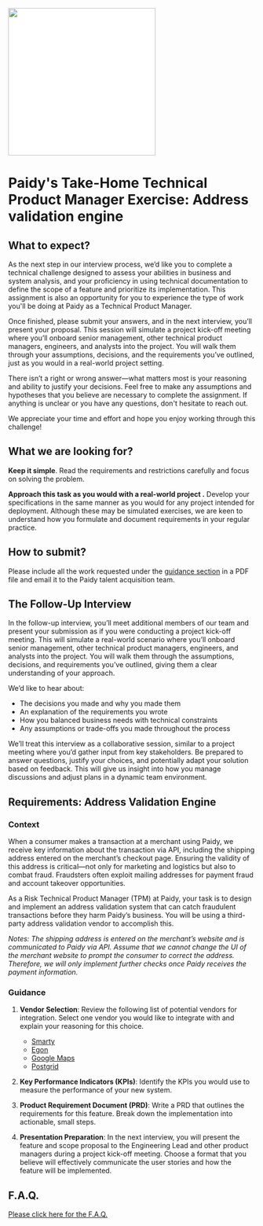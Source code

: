 <img src="/paidy.png?raw=true" width=300 style="background-color:white;">

# Paidy's Take-Home Technical Product Manager Exercise: Address validation engine

## What to expect?
As the next step in our interview process, we’d like you to complete a technical challenge designed to assess your abilities in business and system analysis, and your proficiency in using technical documentation to define the scope of a feature and prioritize its implementation. This assignment is also an opportunity for you to experience the type of work you'll be doing at Paidy as a Technical Product Manager.

Once finished, please submit your answers, and in the next interview, you’ll present your proposal. This session will simulate a project kick-off meeting where you’ll onboard senior management, other technical product managers, engineers, and analysts into the project. You will walk them through your assumptions, decisions, and the requirements you’ve outlined, just as you would in a real-world project setting.

There isn’t a right or wrong answer—what matters most is your reasoning and ability to justify your decisions. Feel free to make any assumptions and hypotheses that you believe are necessary to complete the assignment. If anything is unclear or you have any questions, don't hesitate to reach out.

We appreciate your time and effort and hope you enjoy working through this challenge!

## What we are looking for?
**Keep it simple**. Read the requirements and restrictions carefully and focus on solving the problem.

**Approach this task as you would with a real-world project .** Develop your specifications in the same manner as you would for any project intended for deployment. Although these may be simulated exercises, we are keen to understand how you formulate and document requirements in your regular practice.

## How to submit?
Please include all the work requested under the [guidance section](./AddressValidation.md#guidance) in a PDF file and email it to the Paidy talent acquisition team.

## The Follow-Up Interview

In the follow-up interview, you’ll meet additional members of our team and present your submission as if you were conducting a project kick-off meeting. This will simulate a real-world scenario where you’ll onboard senior management, other technical product managers, engineers, and analysts into the project. You will walk them through the assumptions, decisions, and requirements you’ve outlined, giving them a clear understanding of your approach.

We’d like to hear about:
- The decisions you made and why you made them
- An explanation of the requirements you wrote
- How you balanced business needs with technical constraints
- Any assumptions or trade-offs you made throughout the process

We’ll treat this interview as a collaborative session, similar to a project meeting where you’d gather input from key stakeholders. Be prepared to answer questions, justify your choices, and potentially adapt your solution based on feedback. This will give us insight into how you manage discussions and adjust plans in a dynamic team environment.

## Requirements: Address Validation Engine

### Context

When a consumer makes a transaction at a merchant using Paidy, we receive key information about the transaction via API, including the shipping address entered on the merchant’s checkout page. Ensuring the validity of this address is critical—not only for marketing and logistics but also to combat fraud. Fraudsters often exploit mailing addresses for payment fraud and account takeover opportunities.

As a Risk Technical Product Manager (TPM) at Paidy, your task is to design and implement an address validation system that can catch fraudulent transactions before they harm Paidy’s business. You will be using a third-party address validation vendor to accomplish this.

_Notes: The shipping address is entered on the merchant’s website and is communicated to Paidy via API. Assume that we cannot change the UI of the merchant website to prompt the consumer to correct the address. Therefore, we will only implement further checks once Paidy receives the payment information._

### Guidance

1. **Vendor Selection**: Review the following list of potential vendors for integration. Select one vendor you would like to integrate with and explain your reasoning for this choice.
   - [Smarty](https://www.smarty.com/products/international-address-verification)
   - [Egon](https://www.egon.com/)
   - [Google Maps](https://developers.google.com/maps/documentation/address-validation/requests-validate-address)
   - [Postgrid](https://www.postgrid.com/address-verification/)

2. **Key Performance Indicators (KPIs)**: Identify the KPIs you would use to measure the performance of your new system.

3. **Product Requirement Document (PRD)**: Write a PRD that outlines the requirements for this feature. Break down the implementation into actionable, small steps.

4. **Presentation Preparation**: In the next interview, you will present the feature and scope proposal to the Engineering Lead and other product managers during a project kick-off meeting. Choose a format that you believe will effectively communicate the user stories and how the feature will be implemented.

## F.A.Q.
[Please click here for the F.A.Q.](./README.md#faq)
